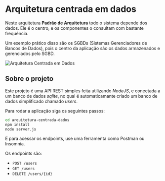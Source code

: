 # Arquitetura centrada em dados

Neste arquitetura **Padrão de Arquitetura** todo o sistema depende dos dados. Ele é o centro, e os componentes o consultam com bastante frequência.

Um exemplo prático disso são os SGBDs (Sistemas Gerenciadores de Bancos de Dados), pois o centro da aplicação são os dados armazenados e gerenciados pelo SGBD.

![Arquitetura Centrada em Dados](https://www.tutorialspoint.com/software_architecture_design/images/data_centered_architecture.jpg)

## Sobre o projeto

Este projeto é uma API REST simples feita utilizando *NodeJS*, e conectada a um banco de dados *sqlite*, no qual é automaticamante criado um banco de dados simplificado chamado *users*.

Para rodar a aplicação siga os seguintes passos:
```bash
cd arquitetura-centrada-dados
npm install
node server.js
```

E para acessar os endpoints, use uma ferramenta como Postman ou Insomnia.

Os endpoints são:

- ``POST /users``
- ``GET /users``
- ``DELETE /users/{id}``